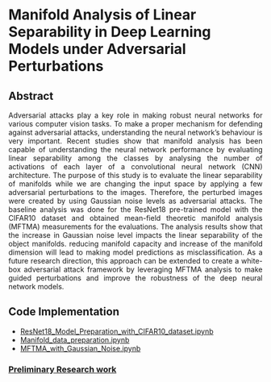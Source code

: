 # Manifold Analysis of Linear Separability in Deep Learning Models under Adversarial Perturbations

## Abstract

<p align="justify">
Adversarial attacks play a key role in making robust neural networks for various computer vision tasks. To make a proper mechanism for defending against adversarial attacks, understanding the neural network’s behaviour is very important. Recent studies show that manifold analysis has been capable of understanding the neural network performance by evaluating linear separability among the classes by analysing the number of activations of each layer of a convolutional neural network (CNN) architecture. The purpose of this study is to evaluate the linear separability of manifolds while we are changing the input space by applying a few adversarial perturbations to the images. Therefore, the perturbed images were created by using Gaussian noise levels as adversarial attacks. The baseline analysis was done for the ResNet18 pre-trained model with the CIFAR10 dataset and obtained mean-field theoretic manifold analysis (MFTMA) measurements for the evaluations. The analysis results show that the increase in Gaussian noise level impacts the linear separability of the object manifolds. reducing manifold capacity and increase of the manifold dimension will lead to making model predictions as misclassification. As a future research direction, this approach can be extended to create a white-box adversarial attack framework by leveraging MFTMA analysis to make guided perturbations and improve the robustness of the deep neural network models.

## Code Implementation
  <ul>
    <li><a href="https://github.com/pushpikaprasad/MFTMA_with_Gaussian_Noise/blob/master/ResNet18_Model_Preparation_with_CIFAR10_dataset.ipynb">ResNet18_Model_Preparation_with_CIFAR10_dataset.ipynb</a></li>
    <li><a href="https://github.com/pushpikaprasad/MFTMA_with_Gaussian_Noise/blob/master/Manifold_data_preparation.ipynb">Manifold_data_preparation.ipynb</a></li>
    <li><a href="https://github.com/pushpikaprasad/MFTMA_with_Gaussian_Noise/blob/master/MFTMA_with_Gaussian_Noise.ipynb">MFTMA_with_Gaussian_Noise.ipynb</a></li>
  </ul>

### <a href="https://github.com/pushpikaprasad/MFTMA_with_Gaussian_Noise/blob/master/Preliminary%20research%20work.pdf">Preliminary Research work</a>
</p>


